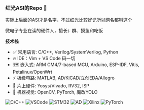 ### 红光ASl的Repo 🥺

实际上后面的ASl才是名字，不过红光比较好记所以网名都叫这个

微电子专业在读的硬件人，擅长氵群、摸鱼和吃饭

**技术栈**
* ✅ 常用语言: C/C++, Verilog/SystemVerilog, Python 
* 🔥 IDE：Vim + VS Code 码一切 
* 🗺 嵌入式: ARM CM4/7-based MCU, Arduino, ESP-IDF, Vitis, Petalinux/OpenWrt 
* ⚡ 板级电路: MATLAB, AD/KiCAD/立创EDA/Allegro 
* 🚀 片上硬件: Yosys/Vivado, RV32, ISP 
* 🤖 机器视觉: OpenCV, PyTorch, 魔改YOLO 

![C/C++](https://img.shields.io/badge/-C/C++-D6604A?style=plastic&logo=c)
![VSCode](https://img.shields.io/badge/-VS%20Code-007ACC?style=plastic&logo=visual-studio-code)
![STM32](https://img.shields.io/badge/-STM32-03234B?style=for-the-badge&logo=STMicroelectronics)
![AD](https://img.shields.io/badge/-Altium%20Designer-black?style=for-the-badge&logo=Altium%20Designer)
![Xilinx](https://img.shields.io/badge/-Xilinx-E01F27?style=for-the-badge&logo=Xilinx) 
![PyTorch](https://img.shields.io/badge/-PyTorch-EE4C2C?style=plastic&logo=PyTorch)
